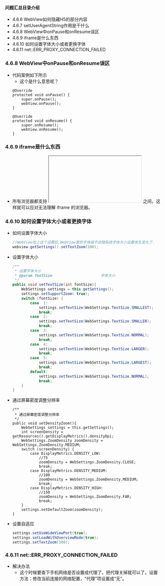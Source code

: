 #### 问题汇总目录介绍
- 4.6.6 WebView如何隐藏H5的部分内容
- 4.6.7 setUserAgentString作用是干什么
- 4.6.8 WebView中onPause和onResume误区
- 4.6.9 iframe是什么东西
- 4.6.10 如何设置字体大小或者更换字体
- 4.6.11 net::ERR_PROXY_CONNECTION_FAILED







### 4.6.8 WebView中onPause和onResume误区
- 代码案例如下所示
    - 这个是什么意思呢？
    ```
    @Override
    protected void onPause() {
        super.onPause();
        webView.onPause();
    }

    @Override
    protected void onResume() {
        super.onResume();
        webView.onResume();
    }
    ```



### 4.6.9 iframe是什么东西
- 所有浏览器都支持 <iframe> 标签
提示和注释：
提示：您可以把需要的文本放置在 <iframe> 和 </iframe> 之间，这样就可以应对无法理解 iframe 的浏览器。




### 4.6.10 如何设置字体大小或者更换字体
- 如何设置字体大小
    ``` java
    //WebView加上这个设置后,WebView里的字体就不会随系统字体大小设置发生变化了.
    webview.getSettings().setTextZoom(100);
    ```
- 设置字体大小
    ``` java
    /**
     * 设置字体大小
     * @param fontSize                      字体大小
     */
    public void setTextSize(int fontSize){
        WebSettings settings = this.getSettings();
        settings.setSupportZoom( true);
        switch (fontSize) {
            case  1:
                settings.setTextSize(WebSettings.TextSize.SMALLEST);
                break;
            case  2:
                settings.setTextSize(WebSettings.TextSize.SMALLER);
                break;
            case  3:
                settings.setTextSize(WebSettings.TextSize.NORMAL);
                break;
            case  4:
                settings.setTextSize(WebSettings.TextSize.LARGER);
                break;
            case  5:
                settings.setTextSize(WebSettings.TextSize.LARGEST);
                break;
            default:
                settings.setTextSize(WebSettings.TextSize.NORMAL);
                break;
        }
    }
    ```
- 通过屏幕密度调整分辨率
    ```
    /**
     * 通过屏幕密度调整分辨率
     */
    public void setDensityZoom(){
        WebSettings settings = this.getSettings();
        int screenDensity = getResources().getDisplayMetrics().densityDpi;
        WebSettings.ZoomDensity zoomDensity = WebSettings.ZoomDensity.MEDIUM;
        switch (screenDensity) {
            case DisplayMetrics.DENSITY_LOW:
                //75
                zoomDensity = WebSettings.ZoomDensity.CLOSE;
                break;
            case DisplayMetrics.DENSITY_MEDIUM:
                //100
                zoomDensity = WebSettings.ZoomDensity.MEDIUM;
                break;
            case DisplayMetrics.DENSITY_HIGH:
                //150
                zoomDensity = WebSettings.ZoomDensity.FAR;
                break;
        }
        settings.setDefaultZoom(zoomDensity);
    }
    ```
- 设置自适应
    ``` java
    settings.setUseWideViewPort(true); 
    settings.setLoadWithOverviewMode(true); 
    settings.setTextZoom(100);
    ```




### 4.6.11 net::ERR_PROXY_CONNECTION_FAILED
- 解决办法
    - 这个时候要查下手机网络是否设置成代理了，把代理关掉就可以了。设置方法：修改当前连接的网络配置，“代理”项设置成“无”。












